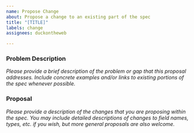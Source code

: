 ```yaml
---
name: Propose Change
about: Propose a change to an existing part of the spec
title: "[TITLE]"
labels: change
assignees: duckontheweb

---
```


### Problem Description

*Please provide a brief description of the problem or gap that this proposal addresses. Include concrete examples 
and/or links to existing portions of the spec whenever possible.*

### Proposal

*Please provide a description of the changes that you are proposing within the spec. You may include 
detailed descriptions of changes to field names, types, etc. if you wish, but more general proposals are also welcome.*

